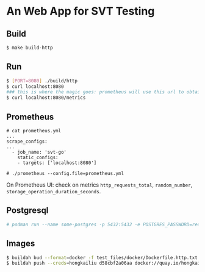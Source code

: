 # An Web App for SVT Testing

## Build

```bash
$ make build-http

```

## Run

```bash
$ [PORT=8080] ./build/http
$ curl localhost:8080
### this is where the magic goes: prometheus will use this url to obtain metrics data
$ curl localhost:8080/metrics

```

## Prometheus

```
# cat prometheus.yml 
...
scrape_configs:
...
  - job_name: 'svt-go'
    static_configs:
    - targets: ['localhost:8080']

# ./prometheus --config.file=prometheus.yml

```

On Prometheus UI: check on metrics `http_requests_total`, `random_number`, `storage_operation_duration_seconds`.

## Postgresql

```bash
# podman run --name some-postgres -p 5432:5432 -e POSTGRES_PASSWORD=redhat -e POSTGRES_USER=redhat -e POSTGRES_DB=ttt -t -i postgres:11.0 

```

## Images

```bash
$ buildah bud --format=docker -f test_files/docker/Dockerfile.http.txt -t quay.io/hongkailiu/test-go:http-0.0.1 .
$ buildah push --creds=hongkailiu d58cbf2a06aa docker://quay.io/hongkailiu/test-go:http-0.0.1

```
